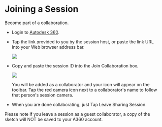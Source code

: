 # Joining a Session

Become part of a collaboration.
 

* Login to [Autodesk 360](https://360.autodesk.com).
* Tap the link provided to you by the session host, or paste the link URL into your Web browser address bar. 
    
    ![](Images/GUID-B05FA4C7-D9E4-4D16-AAE3-9F8E77BB03A5-low.png)
* Copy and paste the session ID into the Join Collaboration box. 
    
    ![](Images/GUID-15C28F8C-F7A1-46DE-B421-488A282CF466-low.png)
    
    You will be added as a collaborator and your icon will appear on the toolbar. Tap the red camera icon next to a collaborator's name to follow that person's session camera.
* When you are done collaborating, just Tap Leave Sharing Session.

Please note if you leave a session as a guest collaborator, a copy of the sketch will NOT be saved to your A360 account.
